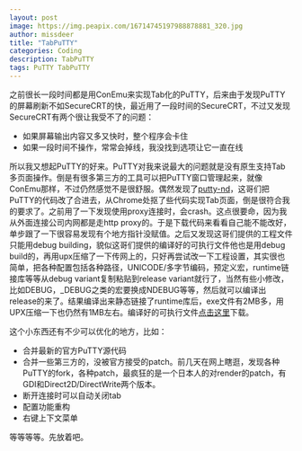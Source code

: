 ```yaml
---
layout: post
image: https://img.peapix.com/16714745197988878881_320.jpg
author: missdeer
title: "TabPuTTY"
categories: Coding
description: TabPuTTY
tags: PuTTY TabPuTTY
---
```

之前很长一段时间都是用ConEmu来实现Tab化的PuTTY，后来由于发现PuTTY的屏幕刷新不如SecureCRT的快，最近用了一段时间的SecureCRT，不过又发现SecureCRT有两个很让我受不了的问题：

* 如果屏幕输出内容又多又快时，整个程序会卡住
* 如果一段时间不操作，常常会掉线，我没找到选项让它一直在线

所以我又想起PuTTY的好来。PuTTY对我来说最大的问题就是没有原生支持Tab多页面操作。倒是有很多第三方的工具可以把PuTTY窗口管理起来，就像ConEmu那样，不过仍然感觉不是很舒服。偶然发现了[putty-nd](https://github.com/noodle1983/putty-nd3.x)，这哥们把PuTTY的代码改了合进去，从Chrome处抠了些代码实现Tab页面，倒是很符合我的要求了。之前用了一下发现使用proxy连接时，会crash。这点很要命，因为我从外面连接公司内网都是走http proxy的。于是下载代码来看看自己能不能改好，单步跟了一下很容易发现有个地方指针没赋值。之后又发现这哥们提供的工程文件只能用debug building，貌似这哥们提供的编译好的可执行文件他也是用debug build的，再用upx压缩了一下传网上的，只好再尝试改一下工程设置，其实很也简单，把各种配置包括各种路径，UNICODE/多字节编码，预定义宏，runtime链接库等等从debug variant复制粘贴到release variant就行了，当然有些小修改，比如DEBUG，_DEBUG之类的宏要换成NDEBUG等等，然后就可以编译出release的来了。结果编译出来静态链接了runtime库后，exe文件有2MB多，用UPX压缩一下也仍然有1MB左右。编译好的可执行文件[点击这里](http://xyying.qiniudn.com/tabputty.exe)下载。

这个小东西还有不少可以优化的地方，比如：

* 合并最新的官方PuTTY源代码
* 合并一些第三方的，没被官方接受的patch。前几天在网上瞎逛，发现各种PuTTY的fork，各种patch，最疯狂的是一个日本人的对render的patch，有GDI和Direct2D/DirectWrite两个版本。
* 断开连接时可以自动关闭tab
* 配置功能重构
* 右键上下文菜单

等等等等。先放着吧。
